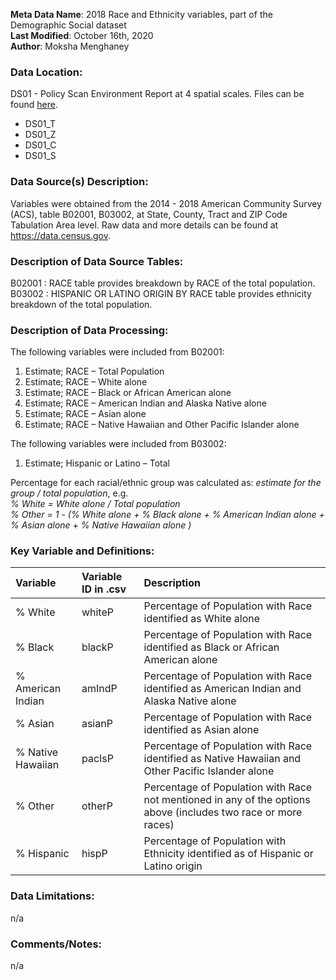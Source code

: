 **Meta Data Name**: 2018 Race and Ethnicity variables, part of the Demographic Social dataset  
**Last Modified**: October 16th, 2020  
**Author**: Moksha Menghaney  

### Data Location: 
DS01 - Policy Scan Environment Report at 4 spatial scales. Files can be found [here](https://github.com/GeoDaCenter/opioid-policy-scan/tree/master/Policy_Scan/data_final).
* DS01_T  
* DS01_Z  
* DS01_C  
* DS01_S  

### Data Source(s) Description:  
Variables were obtained from the 2014 - 2018 American Community Survey (ACS), table B02001, B03002, at State, County, Tract and ZIP Code Tabulation Area level. Raw data and more details can be found at https://data.census.gov.

### Description of Data Source Tables:
B02001 : RACE table provides breakdown by RACE of the total population. <br>
B03002 : HISPANIC OR LATINO ORIGIN BY RACE table provides ethnicity breakdown of the total population.

### Description of Data Processing: 
The following variables were included from B02001:  
  1.	Estimate; RACE – Total Population  
  2.	Estimate; RACE – White alone 
  3.	Estimate; RACE – Black or African American alone 
  4.	Estimate; RACE – American Indian and Alaska Native alone 
  5.	Estimate; RACE – Asian alone 
  6.	Estimate; RACE – Native Hawaiian and Other Pacific Islander alone 

The following variables were included from B03002:
  1.	Estimate; Hispanic or Latino – Total  

Percentage for each racial/ethnic group was calculated as: *estimate for the group / total population*, e.g. <br>
        *% White = White alone / Total population   
        % Other  = 1 - (% White alone + % Black alone + % American Indian alone + % Asian alone + % Native Hawaiian alone )*

### Key Variable and Definitions:
| Variable | Variable ID in .csv | Description |
|:---------|:--------------------|:------------|
| % White  | whiteP | Percentage of Population with Race identified as White alone |
| % Black  | blackP | Percentage of Population with Race identified as Black or African American alone |
| % American Indian | amIndP | Percentage of Population with Race identified as American Indian and Alaska Native alone |
| % Asian  | asianP | Percentage of Population with Race identified as Asian alone |
| % Native Hawaiian | pacIsP | Percentage of Population with Race identified as Native Hawaiian and Other Pacific Islander alone |
| % Other | otherP | Percentage of Population with Race not mentioned in any of the options above (includes two race or more races) |
| % Hispanic | hispP | Percentage of Population with Ethnicity identified as of Hispanic or Latino origin |

### Data Limitations:
n/a

### Comments/Notes:
n/a
